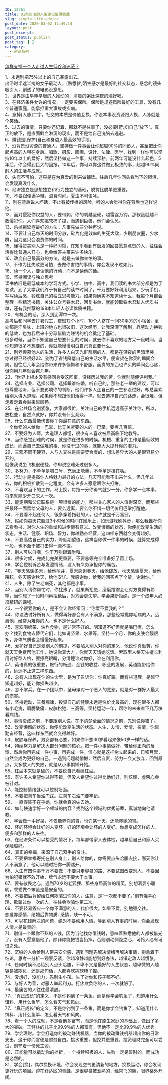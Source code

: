 ```yaml
---
ID: 12761
title: 81条简洁的人生建议值得收藏
slug: simple-life-advice
post_date: 2020-03-02 12:49:14
layout: post
post_excerpt:
post_status: publish
post_tag: [ ]
category:
  - 杂谈系列
---
```

<a href="https://fendou.la/how-get-strong.html" data-schema-attribute="">怎样支撑一个人走过人生低谷和迷茫？</a>

1、永远别把75%以上的自己暴露出去。  
出浴时半遮半掩的女子最动人，[熟悉]的陌生感才是最好的社交状态，悬念的镜头吸引人，剧透了的电影没意思。  
2、世界是由早睡早起的人推动的，清晨的粥比深夜的酒好喝。  
3、在经济条件允许的情况，一定要买保险。保险是规避风险最好的工具，没有几个普通家庭，能承担重大事故或疾病。  
4、忘掉[人脉]二字，社交的本质是价值互换，你没本事没资源跟人换，人脉就是个笑话。  
5、过去的事情，只要你还记着，那就不是往事了，没必要[苛求]自己“放下”。真正的放下，是直面鲜血淋漓的现实，而不是给自己洗脑去逃避。  
6、赚钱是[保护]自己和身边人最高效的手段。  
7、没背景没资源的普通人，坚持做一件事会让你超越90%的同龄人，甚至把比你起点高的人甩在身后。唱歌、摄影、画画、设计、法律、医学，找到一样你可以坚持10年以上的爱好，然后坚持做这一件事，持续深耕，前两年可能没什么起色，5年后，你会得到巨大的回报，10年后，你可以靠这件做到极致的事，超越90%同龄人的生活与成就。  
8、失恋不可怕，这只是在为真爱的到来做铺垫。往后几年你回头看当下的眼泪，会发现真没什么。  
9、经济独立是思想独立和行为独立的基础，脱贫比脱单更重要。  
10、不要跟傻逼争辩，浪费时间。夏虫不可语冰。  
11、别在背后说人坏话，不止有被传播的风险，听的人会觉得你在背后也这样说他。  
12、面对侵犯你权益的人，要带刺，你的刺越坚硬，越雷霆万钧，那软蛋就越不敢侵犯你。人们喜欢挑软柿子捏，而遇到巨兽，他们会认怂。  
13、杀掉拖延症最好的方法：凡事先做三分钟再说。  
14、不要让自己每天的时间分散，碎片化是效率的生死大敌，少刷朋友圈，少水群，因为这只会浪费你的时间。  
15、懂得赞美别人是一种好习惯，在知乎看到有启发的回答愿意点赞的人，往往会活得比普通人开心，也会给答主带来许多快乐。  
16、改变自己最高效的方法，就是去做你害怕的事。  
17、不作为比失败更可怕，去做你害怕的事情，你会发现不过如此。  
18、读一个人，要读他的行动，而不是读他的话。  
19、坚持阅读与独立思考  
读书依旧是最低成本的学习方式。小学、初中、高中，我们读的书大部分都是为了考试，到了大学我们终于有自己的读书时间了，千万要好好利用起来，少玩手机，写写读后感，锻炼自己的独立思考能力。如果你确实不知道读什么，我每个月都会整理一些精选书籍，关注公众号铁木君，回复书单，就能领取铁木君私人优质书单，还有我推荐的198本年轻人必读优质书籍。  
20、有机会的话，深入到泥潭中一次。  
高考后和同学去打暑假工，夜班12个小时，10个人挤在一间30平方的小宿舍，到处都是汗臭味，上班的地方也很破旧，这次经历，让我深深了解到，靠劳动力换钱的低效，也为我后来十分珍惜脑力赚钱的机会奠定了基础。  
很多时候，当你不知道自己想要什么的时候，就去你不喜欢的地方呆一段时间，当你知道很多不想要的，你就能慢慢明白自己真正要什么。  
21、别老羡慕他人的生活，许多人白天光鲜靓丽的人，都是在深夜的黑暗里哭，你过得已经很好22、别为了省钱降低自己的生活水平，便宜货在你买的瞬间会爽，但往后几年会给你带来许多懊悔和不舒服。而贵的东西也许买的瞬间会心疼，但你用几年就会爽几年。  
23、“世界上根本没有感同身受这回事，没经历过我的苦，你就别随便评判我。”  
24、选择专业、选择公司、选择跟谁结婚，听自己的，那些老一辈的建议，可以很尊重地听，但不要影响你的判断，他们许多人连自己的一生都没过好，却总喜欢给别人讲大道理，如果你不想跟他们活得一样，就去选择自己的路走，会很难，但走着走着会越来越顺畅。  
25、在公共场合别紧张，大家都很忙，关注自己的手机远远高于关注你，所以，放松些，自然点就好，你并没有什么观众。  
26、什么东西最能伤害你？你最在意的东西。  
一个你爱的人给你一巴掌，比无关紧要的人的一巴掌，要疼几百倍。  
27、不要好为人师。大道理人都懂，很少有人喜欢被居高临下地教导。  
28、当你感觉到难的时候，就是你在进步的时候。机械、重复的工作是最低效的成长，而逼自己去做难的事、你没干过的事，就能大大提升你的潜力。  
29、三观不同不硬容，人与人交往是需要契合度的，想法差异大的人是很容易分开的。  
就像我说坐飞机很便捷，你却说空难死过很多人。  
30、多努力，不单单是喊口号，充满正能量，不单单是挂在嘴。  
31、行动才是提高你人格魅力最好的方法，几天可能看不出来什么，但几年过去，你的积极扩散到一定程度，会有许多人愿意跟你去打拼。  
32、不喜欢当下的工作，马上换，每拖一分你勇气就少一分。你多学一点本事，将来就能少开口求人一次。  
33、能定期和父母联系是一项很棒的能力，那些关心家人的人值得深交，而那些把最坏一面留给父母的人，要么远离，要么你不惜一切代价用巴掌打醒他。  
34、不要看不起任何人，很多穿着拖鞋的人，也许就是千万富翁。  
35、假如你每天花超过3小时候的时间在娱乐上，如玩游戏刷抖音，那么我推荐你去看看书，对你人生的重塑和进步很有意义。改变懒惰的状态，你便能改变生活的状态。生活、健康、职场、智力，你越勤奋经营，这四样东西就会变得越好。  
36、不要高估自己的实力，降低期望值，这样当你做一件事的时候，就算完成得一般，也不至于被打击得一蹶不振。  
37、别人可以自嘲，你干万别跟着附和。  
38、很多时候，完成比完美更重要，不要总等完全准备好了再上场。  
39、学会控制诉苦与发泄情绪，没人有义务承担你的痛苦。  
40、“春天感谢冬天，给他萌芽，夏天感谢春天，给他绽放，秋天感谢夏天，给他耕耘，冬天感谢秋天，给他安详。我感谢你，给我的回答点了个赞，谢谢你。”  
41、人生，除了生老病死，其他都是小事。  
42、当别人请你帮忙时，你犹豫了，就果断拒绝，磨磨蹭蹭会让对方觉得有希望，当你想了一段时间再拒绝后，对方会更失望。学会果断拒绝，是一个成年人必须精研的课程。  
43、一个很爱你的人，是不会让你经常问：“你爱不爱我的？”  
44、你没法讨好所有人，做得再好都会有人不满意，那些经常挑你毛病的人，远离他，经常为难你的人，也不是什么好人。  
45、喜欢喝奶茶、油炸食物，是非常不好的。明知道不好但就是嘴巴痒，怎么办？找到食物去替代它们，比如说坚果、水果等，坚持一个月，你的皮肤会靓很多，身体气质也会慢慢好起来。  
46、爱护好自己是爱别人的前提，不要陷入别人对你的定义，他说你真勤劳，你就天天免费帮他工作，她说你真大方，你就天天请她吃饭。索取型人格天生擅长利用讨好型人格，要擦亮眼睛，分清楚谁对你好，谁在利用你。  
47、英语真的很重要，旅行的畅通、金钱的收益、职业的发展，英语能带给你的，远远不止这三样东西。  
48、总有人出现在你的生命里，是为了告诉你：你真好骗。而有些道理，是越早知道越好，能让你损失越少。  
49、慈不掌兵。在一个团队中，圣母婊对一个恶人的宽恕，就是对一群好人最大的伤害。  
50、坚持运动，三餐规律，投资自己的健康永远是性价比最高的，现在很多人都有小毛病，肩膀酸痛、皮肤松弛、三高等，坚持运动一年，帮你的未来省下几万块看病钱。  
51、事情没成之前，不要跟别人说。在不清楚全面的情况之前，先别说你错了。  
52、改变懒惰的状态，你便能改变生活的状态。人生、友情、爱情、亲情，你越勤奋经营，这四样东西就会变得越好。  
53、皮肤与保养，男女都有必要，如果你不想30岁看起来像50岁一样的话。  
54、持续努力是解决大部分问题的核心。把一件小事情做好，带给你正向的反馈，然后你再完成一件小事，再完成一件，信心就是这样树立起来的，日积月累，自然会成为更好的自己。一遇到问题就偷懒，然后自责，努力一会又放弃，回到原点，大多数人的失败，就是从小事偷懒开始。  
55、红尘本来就是破的，不要说自己看破红尘。  
56、有许多人希望你过得不错，但没人希望你过得比他们好，别炫耀，虚荣心会被针对。  
57、能控制情绪就可以控制场面。  
58、不要把刹车当油门踩。左刹车右油门要牢记。  
59、一直假装不在乎她，你就会真的失去她。  
60、如何快速学好一个领域的内容？找到这个领域的优秀前辈，真诚地向他请教。  
61、学会做一手好菜，不仅能养你的胃，也许某一天，还能养她的胃。  
62、坏的环境会让好的人变坏，好的环境会让坏的人变好。你想变成怎样的人，便多和那样的人来往。  
63、在经济条件可以接受的情况下，每年都带家人去体检，越早给自己和家人买保险越好。  
64、真正的幸福，来源于自己双手的奋斗。  
65、不要把幸福寄托在别人身上，别人给你的，你需要点头哈腰去接，哪天你让人不满意了，他可以随时把你一脚踹开。  
66、人生有四件事千万不要做：不要只走容易的路、不要试图改变别人、不要因为怕犯错就不敢开始、脾气永远不要大于本事。  
67、要有敬畏之心，遇到70岁的老狐狸、那些身居高位的精英，别想着耍小聪明，乖乖做个笨蛋是最安全的。  
68、不要把后背留给任何欺骗过你的人，注意，是“一次都不要了。”别有侥幸心理，欺骗过你一次的人，往往会欺骗你第二次。  
69、不要轻易答应一个你不满意的人，代价很大。如果不爱，别勉强交往。  
恋爱靠感情，结婚后靠物质+感情，缺一不可。  
70、可以花钱解决的问题，绝对不要动用人情，等到别人有事的时候，你会发现人情才是最贵的。  
71、别借一个跟你不熟的人钱，因为当他找你借钱时，意味着熟悉他的人都被借光了，没有人愿意借他了。除非你能把钱当扔掉，否则别动侧隐之心，可怜人必有可恨之处。  
72、沉稳的人会给别人带来安全感，遇到问题先解决情绪再解决事情，别急着下结论，思考一分析一观察反馈，你越冷静越能想到好办法，越镇定敌人越慌张。  
73、任何时候不必给别人点头哈腰，不卑不亢是最好的人生状态，越卑微的人越容易被欺负，还是那句话，人都喜欢挑软柿子捏。  
74、没想好、没能力，先别生小孩。生了对你和孩子都不好。  
75、与好人为善，对恶人举起利刃。打疼欺负你的人，一次就够了。  
76、最痛苦的人往往最清醒。  
77、“真正成长”的定义，不是你钓到了一条鱼，而是你学会钓鱼了，知道用什么饵料、用什么鱼竿、怎么看天气和风向。  
77、“真正成长”的定义，不是你钓到了一条鱼，而是你学会钓鱼了，知道用什么饵料、用什么鱼竿、怎么看天气和风向。  
78、看一个人的成就，不是看他多富有，而是他在原生家庭的基础上，做出了多大的突破。王健林的儿子比99.9%的人都富有，但他不一定比99.9%的人优秀。  
79、学会理财。学会打造你的被动赚钱机器，当你的被动赚钱机器超出你的日常支出，这于你而言便是财务自由。挑水重要，但挖井更重要，投资理财完全可以尝试，别守着一份死工资。  
80、正能量可以撬动你的挫折，一个持续积极的人，失败一定是暂时的，而成功是必然的。  
81、学会[换]，偶尔换换环境，你会发现空气更清新的地方，换换运动，你会发现更好玩的项目。蹲在舒适区的青蛙，是很容易被煮熟的，经常飞的鹰，眼界格外开阔。

<!-- /wp:paragraph -->